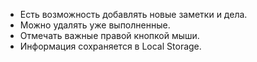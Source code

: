 - Есть возможность добавлять новые заметки и дела.
- Можно удалять уже выполненные. 
- Отмечать важные правой кнопкой мыши.
- Информация сохраняется в Local Storage.

